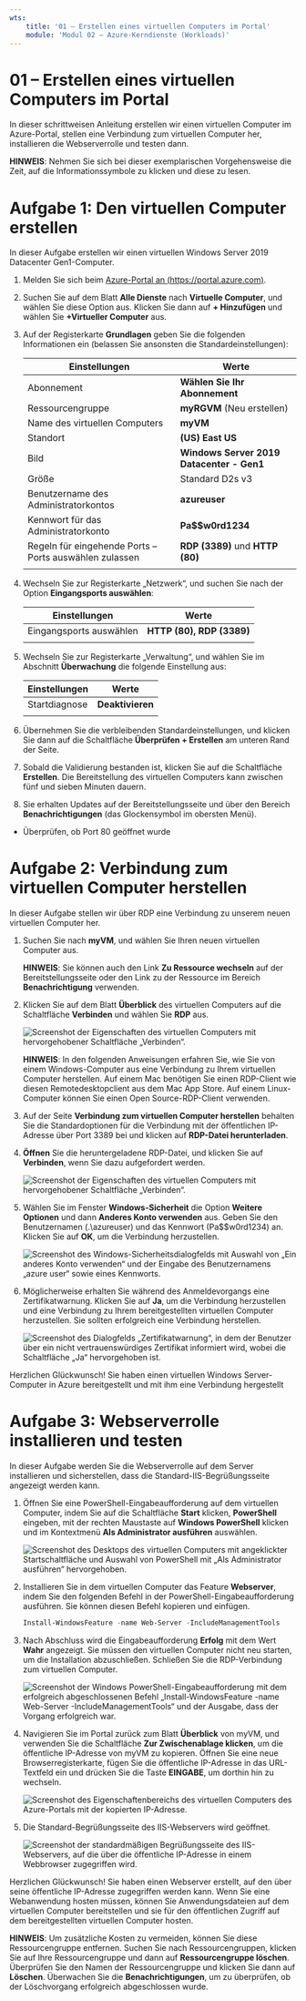```yaml
---
wts:
    title: '01 – Erstellen eines virtuellen Computers im Portal'
    module: 'Modul 02 – Azure-Kerndienste (Workloads)'
---
```

# 01 – Erstellen eines virtuellen Computers im Portal

In dieser schrittweisen Anleitung erstellen wir einen virtuellen Computer im Azure-Portal, stellen eine Verbindung zum virtuellen Computer her, installieren die Webserverrolle und testen dann. 

**HINWEIS**: Nehmen Sie sich bei dieser exemplarischen Vorgehensweise die Zeit, auf die Informationssymbole zu klicken und diese zu lesen. 

# Aufgabe 1: Den virtuellen Computer erstellen

In dieser Aufgabe erstellen wir einen virtuellen Windows Server 2019 Datacenter Gen1-Computer. 

1. Melden Sie sich beim [Azure-Portal an (https://portal.azure.com)](https://portal.azure.com?azure-portal=true).

2. Suchen Sie auf dem Blatt **Alle Dienste** nach **Virtuelle Computer**, und wählen Sie diese Option aus. Klicken Sie dann auf **+ Hinzufügen** und wählen Sie **+Virtueller Computer** aus.

3. Auf der Registerkarte **Grundlagen** geben Sie die folgenden Informationen ein (belassen Sie ansonsten die Standardeinstellungen):

    | Einstellungen | Werte |
    |  -- | -- |
    | Abonnement | **Wählen Sie Ihr Abonnement**|
    | Ressourcengruppe | **myRGVM** (Neu erstellen) |
    | Name des virtuellen Computers | **myVM** |
    | Standort | **(US) East US**|
    | Bild | **Windows Server 2019 Datacenter - Gen1**|
    | Größe | Standard D2s v3|
    | Benutzername des Administratorkontos | **azureuser** |
    | Kennwort für das Administratorkonto | **Pa$$w0rd1234**|
    | Regeln für eingehende Ports – Ports auswählen zulassen | **RDP (3389)** und **HTTP (80)**|
    | | |

4. Wechseln Sie zur Registerkarte „Netzwerk“, und suchen Sie nach der Option **Eingangsports auswählen**:

    | Einstellungen | Werte |
    | -- | -- |
    | Eingangsports auswählen | **HTTP (80), RDP (3389)**|
    | | |

5. Wechseln Sie zur Registerkarte „Verwaltung“, und wählen Sie im Abschnitt **Überwachung** die folgende Einstellung aus:

    | Einstellungen | Werte |
    | -- | -- |
    | Startdiagnose | **Deaktivieren**|
    | | |

6. Übernehmen Sie die verbleibenden Standardeinstellungen, und klicken Sie dann auf die Schaltfläche **Überprüfen + Erstellen** am unteren Rand der Seite.

7. Sobald die Validierung bestanden ist, klicken Sie auf die Schaltfläche **Erstellen**. Die Bereitstellung des virtuellen Computers kann zwischen fünf und sieben Minuten dauern.

8. Sie erhalten Updates auf der Bereitstellungsseite und über den Bereich **Benachrichtigungen** (das Glockensymbol im obersten Menü).
* Überprüfen, ob Port 80 geöffnet wurde 

# Aufgabe 2: Verbindung zum virtuellen Computer herstellen

In dieser Aufgabe stellen wir über RDP eine Verbindung zu unserem neuen virtuellen Computer her. 

1. Suchen Sie nach **myVM**, und wählen Sie Ihren neuen virtuellen Computer aus.

    **HINWEIS**: Sie können auch den Link **Zu Ressource wechseln** auf der Bereitstellungsseite oder den Link zu der Ressource im Bereich **Benachrichtigung** verwenden.

2. Klicken Sie auf dem Blatt **Überblick** des virtuellen Computers auf die Schaltfläche **Verbinden** und wählen Sie **RDP** aus.

    ![Screenshot der Eigenschaften des virtuellen Computers mit hervorgehobener Schaltfläche „Verbinden“.](../images/0101.png)

    **HINWEIS**: In den folgenden Anweisungen erfahren Sie, wie Sie von einem Windows-Computer aus eine Verbindung zu Ihrem virtuellen Computer herstellen. Auf einem Mac benötigen Sie einen RDP-Client wie diesen Remotedesktopclient aus dem Mac App Store. Auf einem Linux-Computer können Sie einen Open Source-RDP-Client verwenden.

2. Auf der Seite **Verbindung zum virtuellen Computer herstellen** behalten Sie die Standardoptionen für die Verbindung mit der öffentlichen IP-Adresse über Port 3389 bei und klicken auf **RDP-Datei herunterladen**.

3. **Öffnen** Sie die heruntergeladene RDP-Datei, und klicken Sie auf **Verbinden**, wenn Sie dazu aufgefordert werden. 

    ![Screenshot der Eigenschaften des virtuellen Computers mit hervorgehobener Schaltfläche „Verbinden“. ](../images/0102.png)

4. Wählen Sie im Fenster **Windows-Sicherheit** die Option **Weitere Optionen** und dann **Anderes Konto verwenden** aus. Geben Sie den Benutzernamen (.\azureuser) und das Kennwort (Pa$$w0rd1234) an. Klicken Sie auf **OK**, um die Verbindung herzustellen.

    ![Screenshot des Windows-Sicherheitsdialogfelds mit Auswahl von „Ein anderes Konto verwenden“ und der Eingabe des Benutzernamens „azure user“ sowie eines Kennworts.](../images/0103.png)

5. Möglicherweise erhalten Sie während des Anmeldevorgangs eine Zertifikatwarnung. Klicken Sie auf **Ja**, um die Verbindung herzustellen und eine Verbindung zu Ihrem bereitgestellten virtuellen Computer herzustellen. Sie sollten erfolgreich eine Verbindung herstellen.

    ![Screenshot des Dialogfelds „Zertifikatwarnung“, in dem der Benutzer über ein nicht vertrauenswürdiges Zertifikat informiert wird, wobei die Schaltfläche „Ja“ hervorgehoben ist. ](../images/0104.png)

Herzlichen Glückwunsch! Sie haben einen virtuellen Windows Server-Computer in Azure bereitgestellt und mit ihm eine Verbindung hergestellt

# Aufgabe 3: Webserverrolle installieren und testen

In dieser Aufgabe werden Sie die Webserverrolle auf dem Server installieren und sicherstellen, dass die Standard-IIS-Begrüßungsseite angezeigt werden kann.

1. Öffnen Sie eine PowerShell-Eingabeaufforderung auf dem virtuellen Computer, indem Sie auf die Schaltfläche **Start** klicken, **PowerShell** eingeben, mit der rechten Maustaste auf **Windows PowerShell** klicken und im Kontextmenü **Als Administrator ausführen** auswählen.

    ![Screenshot des Desktops des virtuellen Computers mit angeklickter Startschaltfläche und Auswahl von PowerShell mit „Als Administrator ausführen“ hervorgehoben.](../images/0105.png)

2. Installieren Sie in dem virtuellen Computer das Feature **Webserver**, indem Sie den folgenden Befehl in der PowerShell-Eingabeaufforderung ausführen. Sie können diesen Befehl kopieren und einfügen.

    ```PowerShell
    Install-WindowsFeature -name Web-Server -IncludeManagementTools
    ```
  
3. Nach Abschluss wird die Eingabeaufforderung **Erfolg** mit dem Wert **Wahr** angezeigt. Sie müssen den virtuellen Computer nicht neu starten, um die Installation abzuschließen. Schließen Sie die RDP-Verbindung zum virtuellen Computer.

    ![Screenshot der Windows PowerShell-Eingabeaufforderung mit dem erfolgreich abgeschlossenen Befehl „Install-WindowsFeature -name Web-Server -IncludeManagementTools“ und der Ausgabe, dass der Vorgang erfolgreich war.](../images/0106.png)

4. Navigieren Sie im Portal zurück zum Blatt **Überblick** von myVM, und verwenden Sie die Schaltfläche **Zur Zwischenablage klicken**, um die öffentliche IP-Adresse von myVM zu kopieren. Öffnen Sie eine neue Browserregisterkarte, fügen Sie die öffentliche IP-Adresse in das URL-Textfeld ein und drücken Sie die Taste **EINGABE**, um dorthin hin zu wechseln.

    ![Screenshot des Eigenschaftenbereichs des virtuellen Computers des Azure-Portals mit der kopierten IP-Adresse.](../images/0107.png)

5. Die Standard-Begrüßungsseite des IIS-Webservers wird geöffnet.

    ![Screenshot der standardmäßigen Begrüßungsseite des IIS-Webservers, auf die über die öffentliche IP-Adresse in einem Webbrowser zugegriffen wird.](../images/0108.png)

Herzlichen Glückwunsch! Sie haben einen Webserver erstellt, auf den über seine öffentliche IP-Adresse zugegriffen werden kann. Wenn Sie eine Webanwendung hosten müssen, können Sie Anwendungsdateien auf dem virtuellen Computer bereitstellen und sie für den öffentlichen Zugriff auf dem bereitgestellten virtuellen Computer hosten.


**HINWEIS**: Um zusätzliche Kosten zu vermeiden, können Sie diese Ressourcengruppe entfernen. Suchen Sie nach Ressourcengruppen, klicken Sie auf Ihre Ressourcengruppe und dann auf **Ressourcengruppe löschen**. Überprüfen Sie den Namen der Ressourcengruppe und klicken Sie dann auf **Löschen**. Überwachen Sie die **Benachrichtigungen**, um zu überprüfen, ob der Löschvorgang erfolgreich abgeschlossen wurde. 
